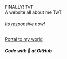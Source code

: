 FINALLY! TvT<br>
A website all about me TwT <br>
###### Its responsive now! 
[Portal to my world](https://darkguy10.github.io/)
##### Code with 💜 at GitHub